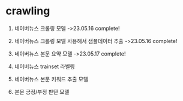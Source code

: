 # crawling

1. 네이버뉴스 크롤링 모델 ->23.05.16 complete!
2. 네이버뉴스 크롤링 모델 사용해서 샘플데이터 추출 ->23.05.16 complete!

3. 네이버뉴스 본문 요약 모델 ->23.05.17 complete! 
4. 네이버뉴스 trainset 라벨링

4. 네이버뉴스 본문 키워드 추출 모델
5. 본문 긍정/부정 판단 모델
